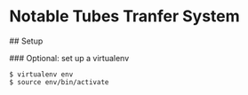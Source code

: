 # Notable Tubes Tranfer System

## Setup

### Optional: set up a virtualenv

	$ virtualenv env
	$ source env/bin/activate




